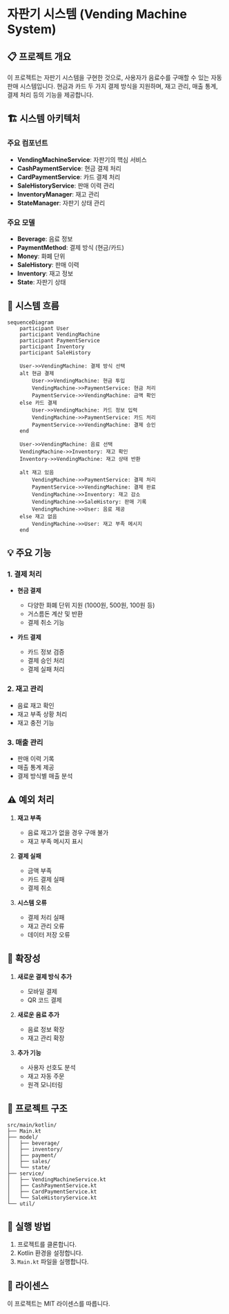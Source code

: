# 자판기 시스템 (Vending Machine System)

## 📋 프로젝트 개요
이 프로젝트는 자판기 시스템을 구현한 것으로, 사용자가 음료수를 구매할 수 있는 자동 판매 시스템입니다. 현금과 카드 두 가지 결제 방식을 지원하며, 재고 관리, 매출 통계, 결제 처리 등의 기능을 제공합니다.

## 🏗 시스템 아키텍처

### 주요 컴포넌트
- **VendingMachineService**: 자판기의 핵심 서비스
- **CashPaymentService**: 현금 결제 처리
- **CardPaymentService**: 카드 결제 처리
- **SaleHistoryService**: 판매 이력 관리
- **InventoryManager**: 재고 관리
- **StateManager**: 자판기 상태 관리

### 주요 모델
- **Beverage**: 음료 정보
- **PaymentMethod**: 결제 방식 (현금/카드)
- **Money**: 화폐 단위
- **SaleHistory**: 판매 이력
- **Inventory**: 재고 정보
- **State**: 자판기 상태

## 🔄 시스템 흐름

```mermaid
sequenceDiagram
    participant User
    participant VendingMachine
    participant PaymentService
    participant Inventory
    participant SaleHistory

    User->>VendingMachine: 결제 방식 선택
    alt 현금 결제
        User->>VendingMachine: 현금 투입
        VendingMachine->>PaymentService: 현금 처리
        PaymentService->>VendingMachine: 금액 확인
    else 카드 결제
        User->>VendingMachine: 카드 정보 입력
        VendingMachine->>PaymentService: 카드 처리
        PaymentService->>VendingMachine: 결제 승인
    end

    User->>VendingMachine: 음료 선택
    VendingMachine->>Inventory: 재고 확인
    Inventory->>VendingMachine: 재고 상태 반환
    
    alt 재고 있음
        VendingMachine->>PaymentService: 결제 처리
        PaymentService->>VendingMachine: 결제 완료
        VendingMachine->>Inventory: 재고 감소
        VendingMachine->>SaleHistory: 판매 기록
        VendingMachine->>User: 음료 제공
    else 재고 없음
        VendingMachine->>User: 재고 부족 메시지
    end
```

## 💡 주요 기능

### 1. 결제 처리
- **현금 결제**
  - 다양한 화폐 단위 지원 (1000원, 500원, 100원 등)
  - 거스름돈 계산 및 반환
  - 결제 취소 기능

- **카드 결제**
  - 카드 정보 검증
  - 결제 승인 처리
  - 결제 실패 처리

### 2. 재고 관리
- 음료 재고 확인
- 재고 부족 상황 처리
- 재고 충전 기능

### 3. 매출 관리
- 판매 이력 기록
- 매출 통계 제공
- 결제 방식별 매출 분석

## ⚠️ 예외 처리
1. **재고 부족**
   - 음료 재고가 없을 경우 구매 불가
   - 재고 부족 메시지 표시

2. **결제 실패**
   - 금액 부족
   - 카드 결제 실패
   - 결제 취소

3. **시스템 오류**
   - 결제 처리 실패
   - 재고 관리 오류
   - 데이터 저장 오류

## 🔮 확장성
1. **새로운 결제 방식 추가**
   - 모바일 결제
   - QR 코드 결제

2. **새로운 음료 추가**
   - 음료 정보 확장
   - 재고 관리 확장

3. **추가 기능**
   - 사용자 선호도 분석
   - 재고 자동 주문
   - 원격 모니터링

## 📁 프로젝트 구조
```
src/main/kotlin/
├── Main.kt
├── model/
│   ├── beverage/
│   ├── inventory/
│   ├── payment/
│   ├── sales/
│   └── state/
├── service/
│   ├── VendingMachineService.kt
│   ├── CashPaymentService.kt
│   ├── CardPaymentService.kt
│   └── SaleHistoryService.kt
└── util/
```

## 🚀 실행 방법
1. 프로젝트를 클론합니다.
2. Kotlin 환경을 설정합니다.
3. `Main.kt` 파일을 실행합니다.

## 📝 라이센스
이 프로젝트는 MIT 라이센스를 따릅니다. 